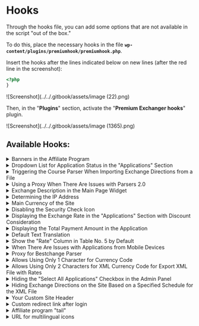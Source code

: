 # Hooks

Through the hooks file, you can add some options that are not available in the script "out of the box."

To do this, place the necessary hooks in the file **`wp-content/plugins/premiumhook/premiumhook.php`**.

Insert the hooks after the lines indicated below on new lines (after the red line in the screenshot):

```php
<?php
}
```

![Screenshot](../../.gitbook/assets/image (22).png)

Then, in the "**Plugins**" section, activate the "**Premium Exchanger hooks**" plugin.

![Screenshot](../../.gitbook/assets/image (1365).png)

## Available Hooks:

<details>

<summary>Banners in the Affiliate Program</summary>

The affiliate program includes promotional materials.

By default, these are text materials and banners of various sizes.

There is a filter that allows you to change their names and quantity:

```php
add_filter('pp_banners','my_pp_banners', 1000);
function my_pp_banners($banners){
	
	$banners = array(
		'text'=> __('Text materials','pn'),
		'banner1'=> __('Banners','pn').'(468 x 60)',
		'banner2'=> __('Banners','pn').'(200 x 200)',
		'banner3'=> __('Banners','pn').'(120 x 600)',
		'banner4'=> __('Banners','pn').'(100 x 100)',
		'banner5'=> __('Banners','pn').'(88 x 31)',
		'banner6'=> __('Banners','pn').'(336 x 280)',
		'banner7'=> __('Banners','pn').'(250 x 250)',
		'banner8'=> __('Banners','pn').'(240 x 400)',
		'banner9'=> __('Banners','pn').'(234 x 60)',
		'banner10'=> __('Banners','pn').'(120 x 90)',
		'banner11'=> __('Banners','pn').'(120 x 60)',
		'banner12'=> __('Banners','pn').'(120 x 240)',
		'banner13'=> __('Banners','pn').'(125 x 125)',
		'banner14'=> __('Banners','pn').'(300 x 600)',
		'banner15'=> __('Banners','pn').'(300 x 250)',
		'banner16'=> __('Banners','pn').'(80 x 150)',
		'banner17'=> __('Banners','pn').'(728 x 90)',
		'banner18'=> __('Banners','pn').'(160 x 600)',
		'banner19'=> __('Banners','pn').'(80 x 15)',
	);	
	
	return $banners;
}
```

If you want to keep only the 468 x 60 banner, simply remove all other lines from the previous hook:

```php
add_filter('pp_banners','my_pp_banners', 1000);
function my_pp_banners($banners){
	
	$banners = array(
		'text'=> __('Text materials','pn'),
		'banner1'=> __('Banners','pn').'(468 x 60)',
	);	
	
	return $banners;
}
```

If you want to add your own size, add a line similarly. For example, if we want to add a 215 x 19 banner:

```php
add_filter('pp_banners','my_pp_banners', 1000);
function my_pp_banners($banners){
	
	$banners = array(
		'text'=> __('Text materials','pn'),
		'banner1'=> __('Banners','pn').'(468 x 60)',
		'banner21519'=> __('Banners','pn').'(215 x 19)',
	);	
	
	return $banners;
}
```

</details>

<details>

<summary>Dropdown List for Application Status in the "Applications" Section</summary>

```php
add_filter('change_bids_filter_list', 'my_change_bids_filter_list');
function my_change_bids_filter_list($lists) {
	if (isset($lists['status']['bidstatus'])) {
		$stats = list_bid_status();
		$statused = array('0'=> '--' . __('All','pn') . '--');
		if (is_array($stats)) { 
			foreach ($stats as $k => $v) {
				$statused[$k] = $v;
			}
		}
		$lists['status']['bidstatus'] = array(
			'title' => __('Status of order','pn'),
			'name' => 'bidstatus',
			'options' => $statused,
			'view' => 'select',
			'work' => 'options',
		);
	}
	return $lists;
}
```

Before:\
![Before Screenshot](../../.gitbook/assets/image (1571).png)\
After:\
![After Screenshot](../../.gitbook/assets/image (577).png)

</details>

<details>

<summary>Triggering the Course Parser When Importing Exchange Directions from a File</summary>

```php
add_action('premium_action_export_direction','myparser_premium_action_export_direction', 9);
function myparser_premium_action_export_direction(){
	if(function_exists('new_parser_upload_data')){
		new_parser_upload_data();
	}
}
```

</details>

<details>

<summary>Using a Proxy When There Are Issues with Parsers 2.0</summary>

In quotes for the fields "**ip**", "**port**", "**login**", "**password**", specify your proxy details.

```php
add_filter('curl_options_parser', '_proxy_curl_options_parser');
function _proxy_curl_options_parser($options) {

	$ip = ''; //IP address
	$port = ''; //Port
	$login = ''; //Login
	$password = ''; //Password
	$tunnel = 1;
		
	if ($ip and $port) {
		if ($tunnel) {
			$options[CURLOPT_HTTPPROXYTUNNEL] = 0;
		}
		
		$options[CURLOPT_PROXY] = $ip;
		$options[CURLOPT_PROXYPORT] = $port;
		
		if ($password and $login) {
			$options[CURLOPT_PROXYUSERPWD] = $login.':'.$password;
		} elseif ($password) {
			$options[CURLOPT_PROXYAUTH] = $password;
		}
	}

	return $options;
}
```

</details>

<details>

<summary>Exchange Description in the Main Page Widget</summary>

The main page widget does not include an exchange description. If you need to add it, simply use the hook:

```php
add_filter('exchange_html_ajax', 'my_exchange_html_ajax');
function my_exchange_html_ajax($html){

	return $html.'[description]';
}
```

</details>

<details>

<summary>Determining the IP Address</summary>

The function **pn_real_ip** is responsible for determining the IP address. The purpose of this function is to return one real IP address. If, for some reason, you are not satisfied with the function's operation, you can use the filter:

```php
add_filter('pn_real_ip', 'myhook_pn_real_ip', 10, 2);
function myhook_pn_real_ip($ip, $ips_arr){

$new_ip = '127.0.0.1';

return $new_ip;
}
```

</details>

<details>

<summary>Main Currency of the Site</summary>

To calculate discounts, total amounts, and more, all sums are converted into a specific currency type. By default, the script considers USD as the main currency, but this value can be changed:

1. Create the necessary currency code, for example, WMZ.

2. Write a filter:

```php
add_filter('cur_type','myhook_cur_type');
function myhook_cur_type($type){

$type = 'WMZ';

return $type;
}
```

Now the internal currency of our site is WMZ.

Note that the exchange of internal currency will be conducted through double exchange (via USD).

</details>

<details>

<summary>Disabling the Security Check Icon</summary>

```php
remove_action('wp_before_admin_bar_render', 'premium_admin_bar_security', 2);
```

</details>

<details>

<summary>Displaying the Exchange Rate in the "Applications" Section with Discount Consideration</summary>

<mark style="color:red;">In some situations, the calculation of the exchange rate may be incorrect</mark>

```php
add_filter('onebid_col1', 'new_rate_onebid_col1', 10, 3);
function new_rate_onebid_col1($actions, $item, $v){
	$new_actions = array();
	foreach($actions as $action_key => $action_value){
		$new_actions[$action_key] = $action_value;
		if($action_key == 'rate'){
			$course_get = is_sum($item->course_get);
			$course = is_sum($course_get + ($course_get / 100 * $item->user_discount), 20);
			
			$new_actions['rate_with_discount'] = array(
				'type' => 'text',
				'title' => __('Rate with discount','pn'),
				'label' => '[course_give] [currency_code_give] = '. $course .' [currency_code_get]',
			);				
		}
	}
	
	return $new_actions;
}
```

</details>

<details>

<summary>Displaying the Total Payment Amount in the Application</summary>

```php
add_filter('exchangestep_all_html_list', 'sum1fromc_exchangestep_all_html_list', 10, 2);
function sum1fromc_exchangestep_all_html_list($array, $bids_data) {
    $array['[sum_give]'] = is_sum($bids_data->sum1c);
    return $array;
}
```

</details>

<details>

<summary>Default Text Translation</summary>

If you are using multilingual support, multiple text options are set in multilingual fields (for each language). When the required version is not available, the script substitutes the first possible one (corresponding to the admin panel language).

If you believe this is incorrect, you can set an error template using the filter:

```php
add_filter('ctv_ml_default','myhook_ctv_ml_default');
function myhook_ctv_ml_default($text){
$text = 'error, translation not available'; //your preferred option
return $text;
}
```

</details>

<details>

<summary>Show the "Rate" Column in Table No. 5 by Default</summary>

By default, Table No. 5 on the main exchange page displays reserves for exchange directions instead of rates. If you want the rate to be displayed when the page is opened, set this hook:

![Screenshot](../../.gitbook/assets/image (388).png)

```php
add_filter('table5_current_select', 'rate_table5_current_select');
function rate_table5_current_select ($select) {
    
    $select = 'rate';
    
    return $select;
}
```

</details>

<details>

<summary>When There Are Issues with Applications from Mobile Devices</summary>

```php
add_filter('merchant_payed_button','del_iam_pay_merchant_pay_button', 10000);
add_filter('merchant_pay_button','del_iam_pay_merchant_pay_button', 10000);
function del_iam_pay_merchant_pay_button($link) {
	$link = str_replace('iam_pay_bids','',$link);
	return $link;
}
```

</details>

<details>

<summary>Proxy for Bestchange Parser</summary>

## Bestchange Parser (Deprecated)

<mark style="color:red;">**Before installing hooks, make sure to update the script itself according to**</mark> [<mark style="color:red;">**the instructions**</mark>](https://premium.gitbook.io/main/osnovnye-nastroiki/faq/diagnostika-i-reshenie-oshibok-pri-rabote-so-skriptom#obnovlenie-failov-skripta-na-servere)<mark style="color:red;">**!**</mark>

The hook works on module version 2.6.1/2.7.1 and above (**using your own proxy**):

```php
add_filter('curl_bestchange', 'curl_bestchange_proxy');
function curl_bestchange_proxy($ch) {

    $ip = ''; // proxy ip
    $port = ''; // proxy port
    $login = ''; // proxy login
    $password = ''; // proxy password

    if ($ip and $port) {
        curl_setopt($ch, CURLOPT_PROXY, $ip);
        curl_setopt($ch, CURLOPT_PROXYPORT, $port);

        if ($password and $login) {
            curl_setopt($ch, CURLOPT_PROXYUSERPWD, "{$login}:{$password}");
        } elseif ($password) {
            curl_setopt($ch, CURLOPT_PROXYAUTH, $password);
        }
    }

    return $ch;
}
```

## Bestchange API Parser

The hook works on module version 2.6.2/2.7.2 and above (**using your own proxy**):

```php
add_filter('curl_bestchangeapi', 'curl_bestchangeapi_proxy');
function curl_bestchangeapi_proxy($ch) {

    $ip = ''; // proxy ip
    $port = ''; // proxy port
    $login = ''; // proxy login
    $password = ''; // proxy password

    if ($ip and $port) {
        curl_setopt($ch, CURLOPT_PROXY, $ip);
        curl_setopt($ch, CURLOPT_PROXYPORT, $port);

        if ($password and $login) {
            curl_setopt($ch, CURLOPT_PROXYUSERPWD, "{$login}:{$password}");
        } elseif ($password) {
            curl_setopt($ch, CURLOPT_PROXYAUTH, $password);
        }
    }

    return $ch;
}
```

The hook works on module version 2.6.2/2.7.2 and above (**ability to change the BC domain (mirror) in the module's general settings**):\
![Screenshot](../../.gitbook/assets/image (28).png)

```php
add_filter('curl_bestchangeapi_domain', 'curl_bestchangeapi_domain');
function curl_bestchangeapi_domain($domain) {

    $new_domain = ''; // https://www.bestchange.app/, https://mirror1.bestchange.app/, https://mirror2.bestchange.app/

    if ($new_domain) {
        return $new_domain;
    }

    return $domain;
}
```

</details>

<details>

<summary>Allows Using Only 1 Character for Currency Code</summary>

```php
add_filter('is_site_value', 'new_is_site_value', 10, 2);

function new_is_site_value($new_item, $item) {
    if (preg_match("/^[a-zA-Z0-9\.]{1,30}$/", $item, $matches)) {
        return $item;
    }
    return $new_item;
}
```

</details>

<details>

<summary>Allows Using Only 2 Characters for XML Currency Code for Export XML File with Rates</summary>

```php
add_filter('is_xml_value', 'new_is_xml_value', 10, 2);
function new_is_xml_value($new_item, $item) {

  if (preg_match("/^[a-zA-z0-9_.]{2,50}$/", $item, $matches)){
    return $item;
  }
  
  return $new_item;
}
```

</details>

<details>

<summary>Hiding the "Select All Applications" Checkbox in the Admin Panel</summary>

```php
add_filter('bids_datablock', 'my_bids_datablock');
function my_bids_datablock($data_blocks){
    if(isset($data_blocks['check'])){
    unset($data_blocks['check']); }
    return $data_blocks; }
```

</details>

<details>

<summary>Hiding Exchange Directions on the Site Based on a Specified Schedule for the XML File</summary>

The direction will remain active but will display a 404 error when accessed via a direct link on the site and will be hidden in the exchange direction selection table in the admin panel.

```php
remove_filter('get_direction_output', 'txtxml_get_direction_output', 10, 3);

add_filter('get_direction_output', 'my_txtxml_get_direction_output', 10, 3);
function my_txtxml_get_direction_output($ind, $item, $place){
    if($ind == 1 and function_exists('get_dirxml_show')){
        return get_dirxml_show($ind, $item); 
    }
    return $ind; 
}
```

</details>

<details>

<summary>Your Custom Site Header</summary>



By default, the title for any topic based on Premium Exchanger is formatted as `[title] — [description]`, where:

`[title]` — the name of the site\
`[description]` — the description

If SEO plugins are not being used, this title can be modified using a hook.

For example, if you want to remove the title, you can use the following hook:

```php
add_filter('premium_wp_title', 'myhook_premium_wp_title');
function myhook_premium_wp_title($title){
    return '[description]';
}
```

</details>

<details>

<summary>Custom redirect link after login</summary>

After logging in, the script automatically redirects the user to their personal account page. If you need to change the redirect link, you can use the following hook:

```php
add_filter('login_auth_redirect', 'my_login_auth_redirect');
function my_login_auth_redirect($url){
    $new_url = 'your_page_address';
    return $new_url;
}
```

</details>

<details>

<summary>Affiliate program "tail"</summary>

By default, the "tail" of the affiliate program is set to the value "rid". The link looks like this: `https://your_domain/?rid=[id]`

To change this value to your own, you can use the filter:

```php
add_filter('refid','myhook_refid');
function myhook_refid($refid){
    $refid = 'skidka';
    return $refid;
}
```

This way, the "tail" will be the word "**skidka**".

</details>

<details>

<summary>URL for multilingual icons</summary>

Premium Exchanger uses a unified framework called Premium. The script that was activated earlier is responsible for the core functions, including multilingual support. If we want to add additional languages, we need to upload multilingual icons to all plugins, which can be inconvenient. For this purpose, we can use a special filter that specifies which plugin to source the flags from.

For example, if we want the flags to always come from premiumbox, we can write our own filter:

```php
add_filter('ml_flag_url', 'my_ml_flag_url');
function my_ml_flag_url($plugin_folder){
    return 'premiumbox';
}
```

</details>

[^1]: No access to course sources, HTTP error 451

[^2]: Notification and popup blocking